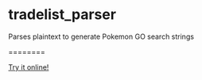 # tradelist_parser
Parses plaintext to generate Pokemon GO search strings

========

[Try it online!](https://tio.run/##hVvrkt02cv6teQpqVGXJK49y/TUpZcvJujZbtalsbKfyw1GpQAIkIYIAjcvh8KTyQHmOPJjzNbrBM7KdjSXP8PCQuPTl66@7oe3Ic/B/89Ma/EdnU@7edz@83pRPRsXXX3WvV@XVNh90GY2zg/J5pg@DicUZPRn@png7uJLog3ky01RyqK/35Xrdg6tPqdgHZy@qvj6riKG1qU9pY6KzfqJrDLTYTFep@NGFWJ9PufilriI5tcijsYyjM/XZxQzOBM9D4@s2WlQ5q1yH@HT4p/p96JWz/OxqV9N9iu/4/raZqD6pur8U@p6XvYcHDGnq82lX2gV@d4p4uS4/YCdHNufmh8IfpjAFxcvDNqy@rW@YQ6HrHCajzapi/XSxU4iB5evUFlWV5@BUwQs81Yqv7VpftWtfYr1ZYprtWIdIFjoKPQttOUo0/LDxWQ2xGFfXBUUPrJ@16MVu9WHVQ2lbnVJb5Qdb9@BIHfTjkLWsEJJjy4AS1/quL1dn1FilrPy0hodQhZE2lWdeC5Zkn1iISwyQR1jqeo3RoYpoNWFP2Q50PUJWZWI5lCcbeLqlzJZVmbxRifcCO4Xi2dTsle@5sBXvDxZptNembJUg@3HkbZlNRV31a9TFsqpX44LJbY5wYZnvdt1CfVRjy6kvPJrZq1Gvvd1CFbJyA8TNYsuxrL1RdY9TcZut76g0P0zReOs/1TnUMBg3sSaSXW1zumidU33gYZMLe7P41bqsPEtum7F1utos3FCEiAWGpa4gePsk@4hO1UtylmFurrEqKCpmnhH2cKFJeZ3GK3zF7pyPqLw9H4tqmg72WW28Zw@xsL8dm7N14iFjJBPZW5fibyvG9sLOt@3m2v4Ma804gzehMPE64INW9Qkbg@9yNEonFoK3LDMSi74BxGjTwkadAC@@3v@xKPy9KDFZDOJZQ0tYm53G4k20E@93xdbTbnlnTmUb6u1JpRyDuPCm9jWwdQ4qsn1C31EQaCxmCEO9ezG@JFXqasdz@7jRxIv3l8BqBDjmYKqhwdAByM4Yfi/GQI7COiw5m9gBcgRU4TPFB74eMtSYquMEreWqtz327dj14MkGopJ34YVFMyADISC@EAd@JwBblQPa06crcFGAGOuNagiJnQR7dwxkaivdAr@uL6tJPC6@6whixY4KjwaNbeKScJO@l2VOsIeDQRGLYCBQLqz449hbIqnSW3ZFBKPesgfD0Uq2ozs4fmgs1fPlDMeeAg9qdDoREGA0zAyYs9HNHbGwSTkOaS4szX@ANc40tExaMVZk6xdFP9hhsqnGv88WkWyDb1QdYCFTYXDvYUC2GdASVd/X5c7YR9iyABC27pVmyxidUuN4tGj5Cfg8CZKuCE3TjAHrJDD2PeTMgXiyQx0JsCkxqMTJWH4UZg0wcs11ZFfVbK7BZQYTb9h0tWmjIlZc7OLtNOdT187wilMOJcNOtIQ2WJCANN4HMvEUvfVq4BeupeeYCIEMoBCTmMIVQVCLWcJPgf@yfgd2UJ9AzPRaQGM1WU3wisReCEgQ37sUgs6DX42mP/gRf6wSzhWCxHhDQ9s4SLR9AGTzpMabBDTiPZnkVZG9jyWOkWP35M61OFpOFeuAWCzmCg/NAiOIFXkPLHaYh7oZZGDf18UjVsZBjACo4n2zlACv0mIfaYHYtY0sm6Swp8NIYAgSPEEBAHfsDDvGD6xNGBoFmBNPZ@iMpUchnT1zLdWaMcXRqxPo6lefyrq5wsFzsnATyzwlGVAizavbwKAco@HkCC8tixZBY9dKvB97vjnIbqfJHVnGpYD7424ZDcFAZoZ/kwYCcBksUmDMzW4BbeylDiPxTgFNPotpXwAXzjUcNBUs625g7WIwq5nwUFnZGRVwN7IMMKeQiO2IgeMf7GUlZ@RwBku/ssHsoJkCsVB/DMNyyhl0QcSDhxCdqw9vkH4uTJ7ysZnHzotfEq4PkNzAKzaauEDdLTwF3Je3gjgixLc3cVot800Ax@CEwi3Yq@IQuKVDl0GoSNRCGofSYzVsGyUK0B@V3rHPpzUwebwEB9Hl9qQrAmLWIzIhO2C3ItX7xitEQrtxjiMeZOVhPxur1sFxBTIIsWDTi@VwgMjgB0kwMoDEN9Yx5oPDObEUzTNV7HQS9PsIyGPp6ACdX2Q/ir@uCYdpOcIV4VfxHvJ5E2RoJtohm7AQYV3vjL1ZtoR8gAo6IcaYZBK5IRptc6iWSEAHE2R5V/aMcHsqfeMYhTgDnGeD6SEk2BJglAm@gyVVFfZODQYvOYmVAUyh8Rg4Lct4IgGExk@j0V7tEj36//lv/BUHXEPTsS4hCeYupee0YbLrCngPxXHc9IMSWhAPJDGep4VFiFyvpif3XgTomo2aBYljFasjTGa0GaN6KkzqZvXUeA94skfgCo1lca4DA/BVxbwbe7024PNCFmfgofhTb2YD@FsF6MRwcSUBRnhxljngcJFZeCPsm528uA5yzcXw10MZRVJ1slWMKrkSNwGq3RhYBCmO4yHoHDudQbAKbEtIw4QZQviUawShl5M318BxgbaqOCFGriRmqMtn0cCFQmrl7MuAlMkopjHci9pCY55w/75H9sMEIpIPM0wjLEFLbIepEGOsg/tgL7LttOzAX8YUmFQyx8n@KZlhm0I6KzmWJhbYuCYwGRjNQf0Aax3PhA50USwJ3AnMpQ66ACkWKITpjIr429gBxX6ng8AOTL7nFesAvfL9XVkniTcBbRSdYCuid6JxMFkrBQgHoiEMfLJCAhJRW81lBuDv7E6XAMnfLMtvm63oKUN4ICGKc91VgB4jHJOQMM6eGbecSRk5jWKLR@rtWyz1VnJOeONmmCwjjYuguElJunDGxrHmoi1XUU7qJvCbh4395gCwBDari0XQMKbnpW3AeBcYJJNaYZ5ZgoXTrMoJ5jUHDkAYPEl@R6yQMtp8mmoWWlUDaXkyLVOpRFccSzenroplAhW0sDkKtVZyfWw6Suo2gytw4WEA7SogNrxaMJHIVghkK3Hh@WxDXZMp5GSeThUEAsn9KSkao9C3g6yOBaN30wo5yKgoYAWeHmFmkXQMdG/i/SM0qZHlhiBHgC1FJDsoVsVepix@3eO3ZMDQ5ySlFlBXfmk@5iCIogYkEWzsTwOYTM/maFdAlGUlkAYO4ZVWVjNZmpmtB@AFVSgpq1HUJBbGUgdEM77W3EdEkgFenFeVNc1iJgOxPuMEjiv56sV/kPF5BGwjyIegLGGe3alRjFq2a4EZVAAw50KjQxOWm6Vak34syBolUIOxzY21rRCr4CW5EECWKymIyWBZQkDVaJo/GjiFAPIE3oA8z7D4SGTqwmwaSrNXNqER1DSzxkmAI3BvkpHMwD43ADgQViNTBE8UkKMaLGIVkhr7VkOaK7m7VSKIi8qCerA18VHwb6UFtwYyAilLADfMmckIDYMbJKsE7YcFVI6By07tEixyaoWtBCICAztaCACyHYLvE6gQQyFCLJiGOABnSiKl2Y5ZijGzhXEIBeb8VeoZyB7OmkcPhy1MzoCQrE6COScFHfDcrdUuNytAwRkX5ftR8n1XJkl0APSChuBMiJxc0zC9kuSNrJqnHm4ZGBWLNWsIxk21JhEREnTWuCKwSWflKAbGmxjcAZs8ONcrN3KCh@D1S3OfRtIzTP3CvGcHZwYJlBAxV83wTp@Eqjl1tYJU84GwbFuhAxHYCYMno0Zs9Fp2rykE8cpy4x0@cXRakczlRkFWhPRJUoXZprXE5rK3YBymwvKB5RtJcmCbtbzM04EtgvuxDiiZOHOJ4BNLBeE9XyVjQ35nJVnHVqRkjiS@8JXLDLQ9xQjPaAnnUVNhQQIvhIwR9MDjWTbYPVEhyTTOUA@Ks2@qKd1JlQDekrMk7I7drOJCy3VqVWYrXJ7gUiABq1AcwKCkgMh@FpCANuU@CgrfYg4NK3ySEg0tEwyIXqJ0aklY6llwBNCC9ACLIxrpHoxqOouFBDW85RoTAddStL5om4aWUko5Cikt1fd5fWbklAdAA54hJTsYNNB0YmfQZrC6SH6/g9cBqAWdzdkCAfU7oLi/fnb9cOXJomolDGI7V9E48e6xJcoYsbizpAM7Lcwe1m2hLJvDu5WARkQtKE7OSNZi7pJiS8dDUXYmXB8JPxto9U/VxKrAd@Ag@XCSpzTyOjlK8luyhgzESFEinoEaDqIowRIZqgsrFslQ4fIkeXYNWLzKM1YDWieALsNU3S1FjNaVWsTn1oRwliV5WJSUCFdTU/3GabNEVUg0MJsDLxJme1WD4PoVa7pS14XbL1pbouBM1RZ1kWpbDWGbBHWQjw3hk6MIQA@ZQRTeH44ksizgMFeJPlQm27nHAE4qMZnqVdJuGGpxSw3mbA0w4VJbggHpM82fpB4gKHyhfsWTlJIG6XYhs0MQWIQRgQYAWTn9g84vlFw5@dSLLcDvIijfIpUY44m@VHEdg/KAX46aVDavL85U6fOTxJuozUWcORFAmCjlzzTYa5ASxVlro8J14WAEjG9tSWqpbBIGdc3CpOdnF6ZaEBQUiyW0CgZbHAJLaMwfQW6xXEME@IIpxjblXmslzGmmSZwEd3tXGrS3ClYPLsx9D1/gx6514dZVquoUdiAuwUZKuWxithnXrUFTD/aTpX/1Ccxm4H6LqSUJyf9iS36RwiOet7pVPqij0yxOelQ/FvW0Sw6LaLdtgi7eXrjDE3Kro23BH9IWC5QrJZGelmpTRRt2rQju0YyBeFaQggTVMa3m6N5TEwGUf29FBgowILpC1GdYVuvNkC3zU9QDiQIuPcR9Da2PFYVUQIqQiiSBRnjwSs1T16qEYd@kPwaOBrOdmfipmkhJXR8koDDH@FQZcsv6gVSX1gij5u@avIpSrATGZ8H4ZnG1bZPPHGA2uwQZiLclpIRl9kZh7GLOxKsV9bgVlMV1qZwhfBIEbnoQxD7KUlb8z1E0tz4piIGwJQS2hUnEVFsuXkTDLPUTrMAOQrEIer1wQUj8IpdU2pik4F6T/1vHAO52tJnP8n@yAMgzmR1UOpEEZPN5vRSfeo6KgORWxscMiwuMbZVQe8nPqfzNGDTbbQu7JCkJtiXlAZh6uXGFVgBZqcYgeSP4nCUWw1np4S6mtfXcwpw1bUEyWaq/SrqGsOkl7sOLQJ4FAAewLaCPJE7qWAV9EcTstUE40se4WXNrfFgp6j0RQbNZTliAokfGjBXYK03UTEkbQhxPDcYDm5xbYF@NZ4AfkKu3SjxgyLWOcEmErEx6Dvj8VUl1gXhVlmwYSM0JqtlNK3Xjy3wWOjqMMjDd7uH2YRQakLnqGXqIZBINExdsBAX8i/3QgBAxd80z0osiJQPyaumIUD0NBsYceT8inQphxDdngyzN1DCXrDr2rKR7sOmRmjmv9X2VkLcIl@LZmxQCFqWVnIt43oKXlFlJVFvAfgWSQBUPqaQDn5wUeqjTI9VWxFlhuIihAWShLnw44NJXlqEu/S4dnjpAkJJoD2IdjtYkOpaWHwp2DyVbI@3MyivV1FQ2GekapzxKqRpJTktxoADdtkjhLDD/W5FMqEmqWlT4MQLbcAoYrGZyZZ42qjXeWoy2eZbQc8QH66Q7gzgTNsVoQDpZjUSdhYkQhRneANSEgCIgcrF0ykDoXmjJbk1XU0sCwbUoaWOVTFQDb131GFt8zpIa77eM2TyBMTZBgFVuEjcRSarbMnCF0jeCmlVOyFEjswYTWyZ93Q0QqgrrflSfGRaW@Ano7qVvCsoVbTvdcrGKvRWsrTUG1S5mS30jSj/PuC@FVmCgPKuemCFEc1GXNsAGTiMBZyYi1xqeqk9sVUR3a7GxUawGd5DE2A4qEQs0EnnTAF65dlmxHqn3Ll0OpP3wBNMqrEJt8Xg6HZQOIZWeD3lEJOoSz4jYUkLHpnY76ARwWoA2a1sPLGq9RbRBqCS19sokR7/glNyumenYCK8RkDUlORVCB3U2V1apFnAjyZ1g/6lMANaWGZ6Nv4mqQFYcO6wjR6s@lmy6nkp4WVqIGRvsdkGu2pXSZ6tnK1K4wPOLlAhNeDq4/Irs/3pymaj2kzcBFw6pHFdRG45SSe2LdBWmlU83@HpcQdppgFVcPbGy41lHiS39eFJZGGzlDa2Rb1vZM@3UaH7iqAbrizaVllbkDnGQpYw3qEXG9fNkmkcj4dBN5Gk48nweFJiNnH0LrQtIfQqp/qpFrACB49ay9qEd/EAc5RMeoEaKqpw5SnmUWjOmmVhkMyF6KjUncECE7@VZktvqcgZQfqKGEeF54F7YGQjCepJpoqsXfrid/tiNuYq6qeQySEWgcvGlHUw4ajYiJ4/48Ff1ORavjgXJnSwJJr5JnsJH7gT9Z7BZjtjY1Y7k2kqDfnDAiHw1LUfJkpUuYRxlYdlsVvC/7ZzsoFpro6VGzuMYMlrikeexDUwoiuSCn3BZEAThfmbtJUlAQAHAksMz9btYaanNIXDqBKtNvdQwqeMgi52I27NTJYT59Uxi6@SCEnS6wp4ge7EEmc1jKAiLim5NYp/UJNryQ6EjQXXvdEBgFMe@2ul6sg4IZLe8NiDwClEmjrYa0pI@PQZ54NQP8yQxUMBUI4mYaZC8QQdd@FSVJ047n/EyS9sERESaj@Q2SCrl0JF4JhhYNGdHHFFwkk4F8MNxHcIbIPqV3Y@adU7cbyRuaqWaWdt23SqbHA5kQ9Q2lOBIBQmhCWA850EfakIxUB8XqgywL1AlnCriLWg7OfoC/V0OFsaFigc/FnNj2FvInNpxXoG3hGGefdYnE@mMFFO7XQ1Lw1fK0c4au7AtTydlpL9d8BrHzDgfZ7cByVw7biwlekrCpWoNf8GTZ9/c9pKEUPc6N6DFfsTowOjgDU@MFrsrA@d7ROLYueRAnBDduTLQs87e@kY2aarGMMohmPiWwhcf9tYs0kiIpDjXjiTSiU6xYQpmchRieGZk1NXZ2bup/l6k2xmTHIFGsraK94trCwPY7ALvXKTZVyZGEyr8WrYzYy4S8eE3HAeAWHTC@fWHn179mf/uXnX/hrTvYQWCj5Zk0FF2v1ICk@7w7T8GX4/YdDl0Smv6ZRBiOjoQAEt9Y95N7zqwMVe06Wh2a1IXYgd/eNdlyuA1zNl/eccvfBxovO59d//FS/72i5f01vHFy5HqezC5L15Ssd7kL17@7W@@ePnqnlbxB88TKBrrdeoMskTQ5oBAcXSgrojsR6ehxOLyb@8sP/0RT32sX77vvo/F0EB/ApWmYTY6/JrNU@7qMfgw0sAdwpH5qkP62c3qYrpQGUJ9KodwV9fbjs3f39/f/enr777/pvv@269/9033xz989333T998@80dvnkH5Zv45kvM@OdkXzf2MMGtOzoLDKmyGkj05xUd0b9f4UX3xFCNXN3dezoy6@pNQD793klpdCHlhYGuYcAp0QUyfn4YrgNF0DXS3hQ8P0WkvH7vjvZtOuhgJl0iyNEv0kt9eg4p0wU3C@sVkin6XUNlHYf6VnWhC6wn0K1PYeaLOYBW1aet92GmK/jWRdHFQiyPLvDb1TsTmGXdFkJ2sXVlClim6uCaSl3qqT5Xz@fIp7v7hwe6@fb@A4n5n9UGi@RuMoS9EZj4KXUIgp/L/OOqNhL5f8ok/v7xNh2voN4711IXTnfOHdSF053Pd8Dv8Wb@i9b0HcicVQ7mlsxjR4UqMsEdsjWdJ5uAqwBIfIK5JtA6c1d/fqSnYBP0i5fvO0uVD/kXHXbs7vGHb9XN/w5QQPWlyPvdoBkOMs3CwEnmOg5Nm@707Xmyvb@jLTzSj//w9x@6V1jXuqrOrpujUgaLd4FTOYddIDYSiDwbQ/ELdzS3pnXdvnu8e/GZU90@vItg/tjtG/3V/Vf35Ejd10Af6POGQCQ/gM1zz28e/1HukKO@vf/NzwGBhvsHhFXd/I7B6e6OP34UcCMvr0bx/DNe/SMYUkcd9zLNvLmHtifdgWv6JdEqLbUx7Xicku7eVilT3zOkKo/6MMnk2c4T5Jrf0K4f7@5evOq@NSNVijChkZEGOqdOduErtnaAeR7p7kX9BRPRVXcfbje8rP5FFSTtplpTh4Q6dSWRoraSq4BpWHKfDqF9R2aYOs8QKEtgO5GhMWz9fSpMHO/hobv/8nbzbXXGjjT54mcCJLvZiWvUBT1Q8CjUyaCuvHkm2N7mdPeCpJboMKMI7meTf6R5aGaWYhXhC7jE81dOw3@EMY8EfDWu8E08/kyI7xRiqNdv2utf4mss6BfjVdh4B3klTHkb9USc0wIa9Pz6NG2kH9rwH/6PCdnXbzPdlPLiM423t6rUkW0NS4WAZ@IWkGFA4EEIQnxA2EQMAx2ISA0C6PPBc92ROJ3xb855vuzev@/@8rHD5M8A6QSrR1qUHdv9@lq999lK8bMu8l88JtLgGh6JKK0Kb/LGn8EhPfwry/h7WQX@Al4z2CBDWwMDgoG/qFyFzn9R0K9g0BbyjC78Akfu6phfb5s7ngGnuARyN@C4YEgTgj43W1V8k4ImcZGXkPoac8KE6ZlMni0FTvtCbKC9@7a@KqD25159K@9SgHlVHY0pzS3k0XvPEO5tJWb3AKqfDfa2uykLbvzVfcUyzVIBMHuzVwVDIqccPgfTt@//3zFZyP/62P07kv1urk6RyABURSgCqPTrCPVbXshj93uTu97UfzNTQe2G9L9QlNjPZ6sUG3rVBTJDOsZcAyqMseN4Wx2g3v/8xR8eH/7qA3bxGcutImoj//TT/wI)
